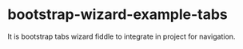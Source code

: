 # bootstrap-wizard-example-tabs
It is bootstrap tabs wizard fiddle to integrate in project for navigation.
